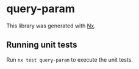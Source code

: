# query-param

This library was generated with [Nx](https://nx.dev).

## Running unit tests

Run `nx test query-param` to execute the unit tests.
